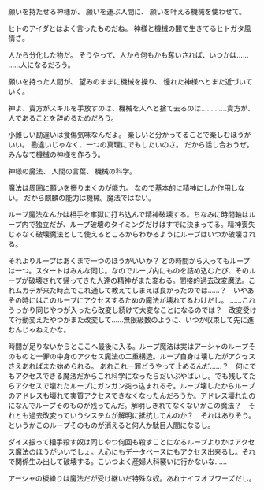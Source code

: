 願いを持たせる神様が、
願いを運ぶ人間に、
願いを叶える機械を使わせて。

ヒトのアイダとはよく言ったものだね。
神様と機械の間で生きてるヒトガタ風情さ。

人から分化した物だ。
そうやって、人から何もかも奪いされば、いつかは……
……人になるだろう。

願いを持った人間が、
望みのままに機械を操り、
憧れた神様へとまた近づいていく。

神よ、貴方がスキルを手放すのは、機械を人へと捨て去るのは……
……貴方が、人であることを辞めるためだろう。

小難しい勘違いは食傷気味なんだよ。
楽しいと分かってることで楽しむほうがいい。
勘違いじゃなく、一つの真理にでもしたいのさ。
だから話し合おうぜ。みんなで機械の神様を作ろう。

神様の魔法、
人間の言葉、
機械の科学。

魔法は周囲に願いを振りまくのが能力。
なので基本的に精神にしか作用しない。
だから麒麟の能力は機械。魔法ではない。

ループ魔法なんかは相手を牢獄に打ち込んで精神破壊する。ちなみに時間軸はループ内で独立だが、ループ破壊のタイミングだけはすでに決まってる。精神喪失じゃなく破壊魔法として使えるところからわかるようにループはいつか破壊される。

それよりループはあくまで一つのほうがいいか？
どの時間から入ってもループは一つ。スタートはみんな同じ。なのでループ内にものを詰め込むたび、そのループが破壊されて帰ってきた人達の精神がまた変わる。間接的過去改変魔法。これムカデが来た時点でこれ通して教えてしまえば良かったのでは……？　いやあその時にはこのループにアクセスするための魔法が壊れてるわけだし。
……これうっかり同じやつが入ったら改変し続けて大変なことになるのでは？　改変受けて行動変えたやつがまた改変して……無限級数のように、いつか収束して先に進むんじゃねえかな。

時間が足りないからとここへ最後に入る。ループ魔法は実はアーシャのループそのものと一罪の中身のアクセス魔法の二重構造。ループ自身は壊したがアクセスさえあればまた始められる。
あれこれ一罪どうやって止めるんだ……？　何にでもアクセスできる魔法だからこれ科学になったらだいぶやばいし。でも残してたらアクセスで壊れたループにガンガン突っ込まれるぞ。ループ壊したからループのアドレスも壊れて実質アクセスできなくなったんだろうか。アドレス壊れたのになんでループそのものが残ってんだ。解明しきれてなくないかこの魔法？　それとも過去改変っていうシステムが解明に抵抗してんのか？　それはありそう。というかこのループそのものが消えると何人か駄目人間になるし。

ダイス振って相手殺す奴は同じやつ何回も殺すことになるループよりかはアクセス魔法のほうがいいでしょ。人心にもデータベースにもアクセス出来るし。それで関係生み出して破壊する。こいつよく産婦人科襲いに行かないな……

アーシャの板繰りは魔法だが受け継いだ特殊な奴。あれナイフオブワーズだし。
